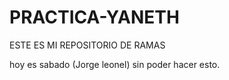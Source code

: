 # PRACTICA-YANETH
ESTE ES MI REPOSITORIO DE RAMAS

hoy es sabado (Jorge leonel)
 sin poder hacer esto.
 
